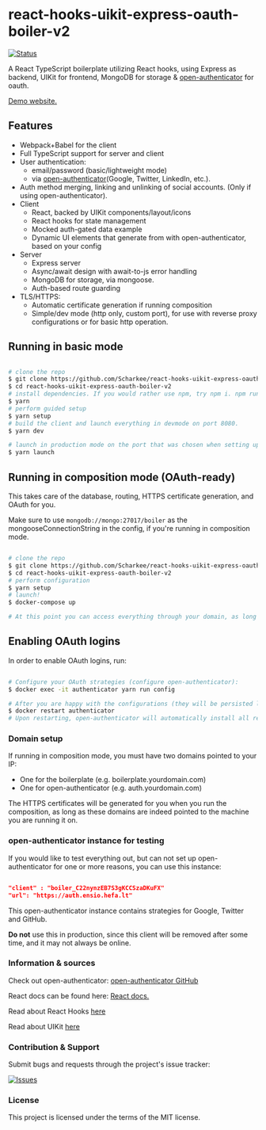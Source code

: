 # react-hooks-uikit-express-oauth-boiler-v2

[![Status](https://travis-ci.org/scharkee/react-hooks-uikit-express-oauth-boiler-v2.svg?branch=master)](https://travis-ci.org/scharkee/react-hooks-uikit-express-oauth-boiler-v2)

A React TypeScript boilerplate utilizing React hooks, using Express as backend, UIKit for frontend, MongoDB for storage & [open-authenticator](https://github.com/Scharkee/open-authenticator) for oauth.

[Demo website.](https://reacthooks.demos.matasr.com)

## Features

- Webpack+Babel for the client
- Full TypeScript support for server and client
- User authentication:
  - email/password (basic/lightweight mode)
  - via [open-authenticator](https://github.com/Scharkee/open-authenticator)(Google, Twitter, LinkedIn, etc.).
- Auth method merging, linking and unlinking of social accounts. (Only if using open-authenticator).
- Client
  - React, backed by UIKit components/layout/icons
  - React hooks for state management
  - Mocked auth-gated data example
  - Dynamic UI elements that generate from with open-authenticator, based on your config
- Server
  - Express server
  - Async/await design with await-to-js error handling
  - MongoDB for storage, via mongoose.
  - Auth-based route guarding
- TLS/HTTPS:
  - Automatic certificate generation if running composition
  - Simple/dev mode (http only, custom port), for use with reverse proxy configurations or for basic http operation.

## Running in basic mode

```bash

# clone the repo
$ git clone https://github.com/Scharkee/react-hooks-uikit-express-oauth-boiler-v2.git
$ cd react-hooks-uikit-express-oauth-boiler-v2
# install dependencies. If you would rather use npm, try npm i. npm run SCRIPT for things below.
$ yarn
# perform guided setup
$ yarn setup
# build the client and launch everything in devmode on port 8080.
$ yarn dev

# launch in production mode on the port that was chosen when setting up (default 80)
$ yarn launch

```

## Running in composition mode (OAuth-ready)

This takes care of the database, routing, HTTPS certificate generation, and OAuth for you.

Make sure to use `mongodb://mongo:27017/boiler` as the mongooseConnectionString in the config, if you're running in composition mode.

```bash

# clone the repo
$ git clone https://github.com/Scharkee/react-hooks-uikit-express-oauth-boiler-v2.git
$ cd react-hooks-uikit-express-oauth-boiler-v2
# perform configuration
$ yarn setup
# launch!
$ docker-compose up

# At this point you can access everything through your domain, as long as it is properly pointed towards your IP. However, you will not see any OAuth options yet at the login or profile.

```

## Enabling OAuth logins

In order to enable OAuth logins, run:

```bash

# Configure your OAuth strategies (configure open-authenticator):
$ docker exec -it authenticator yarn run config

# After you are happy with the configurations (they will be persisted locally in config/open-authenticator), restart the container:
$ docker restart authenticator
# Upon restarting, open-authenticator will automatically install all required dependencies for your configuration. You are good to go!


```

### Domain setup

If running in composition mode, you must have two domains pointed to your IP:

- One for the boilerplate (e.g. boilerplate.yourdomain.com)
- One for open-authenticator (e.g. auth.yourdomain.com)

The HTTPS certificates will be generated for you when you run the composition, as long as these domains are indeed pointed to the machine you are running it on.

### open-authenticator instance for testing

If you would like to test everything out, but can not set up open-authenticator for one or more reasons, you can use this instance:

```json

"client" : "boiler_C22nynzEB7S3gKCCSzaDKuFX"
"url": "https://auth.ensio.hefa.lt"

```

This open-authenticator instance contains strategies for Google, Twitter and GitHub.

**Do not** use this in production, since this client will be removed after some time, and it may not always be online.

### Information & sources

Check out open-authenticator: [open-authenticator GitHub](https://github.com/Scharkee/open-authenticator)

React docs can be found here: [React docs.](https://reactjs.org/docs/getting-started.html)

Read about React Hooks [here](https://reactjs.org/docs/hooks-intro.html)

Read about UIKit [here](https://getuikit.com/docs/introduction)

### Contribution & Support

Submit bugs and requests through the project's issue tracker:

[![Issues](http://img.shields.io/github/issues/Scharkee/react-hooks-uikit-express-oauth-boiler-v2.svg)](https://github.com/Scharkee/react-hooks-uikit-express-oauth-boiler-v2/issues)

### License

This project is licensed under the terms of the MIT license.
